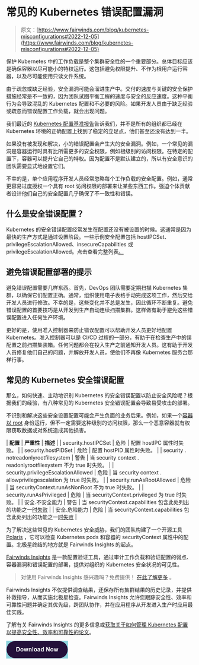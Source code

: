 # 常见的 Kubernetes 错误配置漏洞

> 原文：[https://www.fairwinds.com/blog/kubernetes-misconfigurations#2022-12-05](https://www.fairwinds.com/blog/kubernetes-misconfigurations#2022-12-05)

 保护 Kubernetes 中的工作负载是整个集群安全性的一个重要部分。总体目标应该是确保容器以尽可能小的特权运行。这包括避免权限提升、不作为根用户运行容器，以及尽可能使用只读文件系统。

由于疏忽或缺乏经验，安全漏洞可能会溜进生产中。交付的速度与关键的安全保护措施经常是不一致的，因为团队试图平衡工程的速度与安全的反应速度。这种平衡行为会导致混乱的 Kubernetes 配置和不必要的风险。如果开发人员由于缺乏经验或疏忽而错误配置工作负载，就会出现问题。

我们最近的 [Kubernetes 配置基准报告](/kubernetes-config-benchmark-report)告诉我们，并不是所有的组织都已经在 Kubernetes 环境的正确配置上找到了稳定的立足点，他们甚至还没有达到一半。

如果没有被发现和解决，小的错误配置会产生大的安全漏洞。例如，一个常见的漏洞是容器运行时具有比所需更多的安全权限，例如根级别的访问权限。在特定的配置下，容器可以提升它自己的特权。因为配置不是默认建立的，所以有安全意识的团队需要显式地设置它们。

不幸的是，单个应用程序开发人员经常忽略每个工作负载的安全配置。例如，通常更容易过度授权一个具有 root 访问权限的部署来让某些东西工作。强迫个体贡献者设计他们自己的安全配置几乎确保了不一致性和错误。

## 什么是安全错误配置？

Kubernetes 的安全错误配置经常发生在配置还没有被设置的时候。这通常是因为最快的生产方式是通过设置阶段。一些示例安全配置包括 hostIPCSet、privilegeEscalationAllowed、insecureCapabilities 或 privilegeEscalationAllowed。点击查看完整列表[。](https://polaris.docs.fairwinds.com/checks/security/)

## 避免错误配置部署的提示

避免错误配置需要几样东西。首先，DevOps 团队需要定期扫描 Kubernetes 集群，以确保它们配置正确。通常，组织使用电子表格手动完成这项工作，然后交给开发人员进行修改。不幸的是，这些变化并不总是发生，因此循环不断重复。避免错误配置的首要技巧是从开发到生产自动连续扫描集群。这样做有助于避免这些错误配置进入任何生产环境。

更好的是，使用准入控制器来防止错误配置可以帮助开发人员更好地配置 Kubernetes。准入控制器可以是 CI/CD 过程的一部分，有助于在检查生产中的误配置之前扫描集装箱。任何问题都会在投入生产之前通知开发人员。这有助于开发人员修复他们自己的问题，并解放开发人员，使他们不再像 Kubernetes 服务台那样行事。

## 常见的 Kubernetes 安全错误配置

那么，如何快速、主动地识别 Kubernetes 的安全错误配置以防止安全风险呢？根据我们的经验，有八种常见的 Kubernetes 安全错误配置会导致易受攻击的部署。

不识别和解决这些安全设置配置可能会产生负面的业务后果。例如，如果一个[容器以 root](/blog/how-to-identify-kubernetes-pods-running-root) 身份运行，但不一定需要这种级别的访问权限，那么一个恶意容器就有权限窃取数据或对系统造成其他损害。

| **配置** | **严重性** | **描述** |
| security.hostIPCSet | 危险 | 配置 hostIPC 属性时失败。 |
| security.hostPIDSet | 危险 | 配置 hostPID 属性时失败。 |
| security . notreadonlyrootfilesystem | 警告 | 当 security context . readonlyrootfilesystem 不为 true 时失败。 |
| security.privilegeEscalationAllowed | 危险 | 当 security context . allowprivilegescalation 为 true 时失败。 |
| security.runAsRootAllowed | 危险 | 当 securityContext.runAsNonRoot 不为 true 时失败。 |
| security.runAsPrivileged | 危险 | 当 securityContext.privileged 为 true 时失败。 |
| 安全.不安全能力 | 警告 | 当 securityContext.capabilities 包含此处列出的功能之一[时失败](https://github.com/FairwindsOps/polaris/blob/master/checks/insecureCapabilities.yaml) |
| 安全.危险能力 | 危险 | 当 securityContext.capabilities 包含此处列出的功能之一[时失败](https://github.com/FairwindsOps/polaris/blob/master/checks/dangerousCapabilities.yaml) |

为了解决这些常见的 Kubernetes 安全威胁，我们的团队构建了一个开源工具 [Polaris](https://www.fairwinds.com/polaris) ，它可以检查 Kubernetes pods 和容器的 securityContext 属性中的配置。北极星终结的地方就是 Fairwinds Insights 的起点。

[Fairwinds Insights](https://www.fairwinds.com/insights) 是一款配置验证工具，通过审计工作负载和验证配置的弱点、容器漏洞和错误配置的部署，提供对组织的 Kubernetes 安全状况的可见性。

> 对使用 Fairwinds Insights 感兴趣吗？免费提供！ [在此了解更多](https://www.fairwinds.com/coming-soon) 。

Fairwinds Insights 不仅提供调查结果，还保存所有集群结果的历史记录，并提供补救指导，从而实施北极星检查。Fairwinds Insights 允许您跟踪安全性、效率和可靠性问题并确定其优先级，跨团队协作，并在应用程序从开发进入生产时应用最佳实践。

了解有关 Fairwinds Insights 的更多信息或[获取关于如何管理 Kubernetes 配置以提高安全性、效率和可靠性的论文](https://www.fairwinds.com/manage-kubernetes-configuration-security-efficiency-reliability)。

[![Download Now](img/3992d90d5c64e188a10cbb0110bd5e83.png)](https://cta-redirect.hubspot.com/cta/redirect/2184645/c7afd087-bcd4-4009-a300-9aeadce17975)